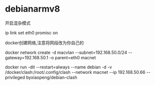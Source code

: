 # debianarmv8
开启混杂模式

ip link set eth0 promisc on

docker创建网络,注意将网段改为你自己的

docker network create -d macvlan --subnet=192.168.50.0/24 --gateway=192.168.50.1 -o parent=eth0 macnet

docker run -dit --restart=always --name debian -d -v /docker/clash:/root/.config/clash --network macnet --ip 192.168.50.66 --privileged byxiaopeng/debian-clash
